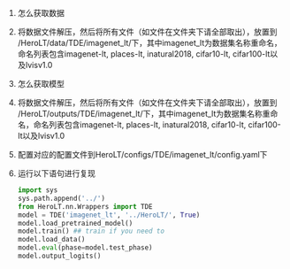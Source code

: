 1. 怎么获取数据

2. 将数据文件解压，然后将所有文件（如文件在文件夹下请全部取出），放置到 /HeroLT/data/TDE/imagenet_lt/下，其中imagenet_lt为数据集名称重命名，命名列表包含imagenet-lt, places-lt, inatural2018, cifar10-lt, cifar100-lt以及lvisv1.0

3. 怎么获取模型

4. 将数据文件解压，然后将所有文件（如文件在文件夹下请全部取出），放置到 /HeroLT/outputs/TDE/imagenet_lt/下，其中imagenet_lt为数据集名称重命名，命名列表包含imagenet-lt, places-lt, inatural2018, cifar10-lt, cifar100-lt以及lvisv1.0

4. 配置对应的配置文件到HeroLT/configs/TDE/imagenet_lt/config.yaml下

5. 运行以下语句进行复现

   ```python
   import sys
   sys.path.append('../')  
   from HeroLT.nn.Wrappers import TDE
   model = TDE('imagenet_lt', '../HeroLT/', True)
   model.load_pretrained_model()
   model.train() ## train if you need to
   model.load_data()
   model.eval(phase=model.test_phase)
   model.output_logits()
   ```